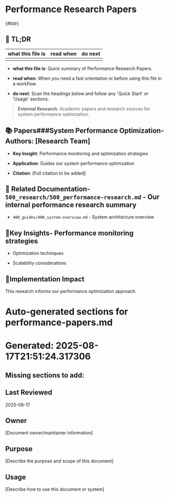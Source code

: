 <!-- CONTEXT_REFERENCE: 400_guides/400_cursor-context-engineering-guide.md -->
<!-- MODULE_REFERENCE: 400_guides/400_performance-optimization-guide.md -->
<!-- MODULE_REFERENCE: 400_guides/400_system-overview.md -->

# Performance Research Papers

{#tldr}

## 🔎 TL;DR

| what this file is | read when | do next |
|---|---|---|
|  |  |  |

- **what this file is**: Quick summary of Performance Research Papers.

- **read when**: When you need a fast orientation or before using this file in a workflow.

- **do next**: Scan the headings below and follow any 'Quick Start' or 'Usage' sections.

> **External Research**: Academic papers and research sources for system performance optimization.

## 📚 **Papers**###**System Performance Optimization**-**Authors**: [Research Team]

- **Key Insight**: Performance monitoring and optimization strategies

- **Application**: Guides our system performance optimization

- **Citation**: [Full citation to be added]

## 🔗 **Related Documentation**- `500_research/500_performance-research.md` - Our internal performance research summary

- `400_guides/400_system-overview.md` - System architecture overview

## 📖**Key Insights**- Performance monitoring strategies

- Optimization techniques

- Scalability considerations

## 🎯**Implementation Impact**

This research informs our performance optimization approach.

<!-- README_AUTOFIX_START -->
# Auto-generated sections for performance-papers.md
# Generated: 2025-08-17T21:51:24.317306

## Missing sections to add:

## Last Reviewed

2025-08-17

## Owner

[Document owner/maintainer information]

## Purpose

[Describe the purpose and scope of this document]

## Usage

[Describe how to use this document or system]

<!-- README_AUTOFIX_END -->
